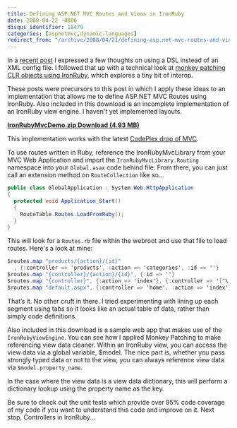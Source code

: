 ```yaml
---
title: Defining ASP.NET MVC Routes and Views in IronRuby
date: 2008-04-22 -0800
disqus_identifier: 18479
categories: [aspnetmvc,dynamic-languages]
redirect_from: "/archive/2008/04/21/defining-asp.net-mvc-routes-and-views-in-ironruby.aspx/"
---
```


In a [recent
post](https://haacked.com/archive/2008/04/18/dynamic-language-dsl-vs-xml-configuration.aspx "Dynamic Language DSL vs XML Config")
I expressed a few thoughts on using a DSL instead of an XML config file.
I followed that up with a technical look at [monkey patching CLR objects
using
IronRuby](https://haacked.com/archive/2008/04/18/monkey-patching-clr-objects.aspx "Monkey Patching"),
which explores a tiny bit of interop.

These posts were precursors to this post in which I apply these ideas to
an implementation that allows me to define ASP.NET MVC Routes using
IronRuby. Also included in this download is an incomplete implementation
of an IronRuby view engine. I haven't yet implemented layouts.

[**IronRubyMvcDemo.zip Download (4.93
MB)**](https://haacked.com/code/IronRubyMvcDemo.zip "IronRubyMvcDemo.zip")

This implementation works with the latest [CodePlex drop of
MVC](http://www.codeplex.com/aspnet/Release/ProjectReleases.aspx?ReleaseId=12640 "CodePlex release").

To use routes written in Ruby, reference the IronRubyMvcLibrary from
your MVC Web Application and import the `IronRubyMvcLibrary.Routing`
namespace into your `Global.asax` code behind file. From there, you can
just call an extension method on `RouteCollection` like so...

```csharp
public class GlobalApplication : System.Web.HttpApplication
{
  protected void Application_Start()
  {
    RouteTable.Routes.LoadFromRuby();
  }
}
```

This will look for a `Routes.rb` file within the webroot and use that
file to load routes. Here's a look at mine:

```csharp
$routes.map "products/{action}/{id}"
  , {:controller => 'products', :action => 'categories', :id => ''}
$routes.map "{controller}/{action}/{id}", {:id => ''}
$routes.map "{controller}", {:action => 'index'}, {:controller => '[^\.]*'}
$routes.map "default.aspx", {:controller => 'home', :action => 'index'}
```

That’s it. No other cruft in there. I tried experimenting with lining up
each segment using tabs so it looks like an actual table of data, rather
than simply code definitions.

Also included in this download is a sample web app that makes use of the
`IronRubyViewEngine`. You can see how I applied Monkey Patching to make
referencing view data cleaner. Within an IronRuby view, you can access
the view data via a global variable, \$model. The nice part is, whether
you pass strongly typed data or not to the view, you can always
reference view data via `$model.property_name`.

In the case where the view data is a view data dictionary, this will
perform a dictionary lookup using the property name as the key.

Be sure to check out the unit tests which provide over 95% code coverage
of my code if you want to understand this code and improve on it. Next
stop, Controllers in IronRuby...

